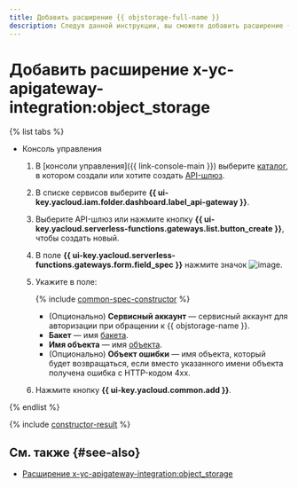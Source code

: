 ```yaml
---
title: Добавить расширение {{ objstorage-full-name }}
description: Следуя данной инструкции, вы сможете добавить расширение {{ objstorage-full-name }} с помощью конструктора спецификации.
---
```


# Добавить расширение x-yc-apigateway-integration:object_storage

{% list tabs %}

- Консоль управления

    1. В [консоли управления]({{ link-console-main }}) выберите [каталог](../../../resource-manager/concepts/resources-hierarchy.md#folder), в котором создали или хотите создать [API-шлюз](../../concepts/index.md).
    1. В списке сервисов выберите **{{ ui-key.yacloud.iam.folder.dashboard.label_api-gateway }}**.
    1. Выберите API-шлюз или нажмите кнопку **{{ ui-key.yacloud.serverless-functions.gateways.list.button_create }}**, чтобы создать новый.
    1. В поле **{{ ui-key.yacloud.serverless-functions.gateways.form.field_spec }}** нажмите значок ![image](../../../_assets/api-gateway/spec-constructor/object-storage.svg).
    1. Укажите в поле:

        {% include [common-spec-constructor](../../../_includes/api-gateway/common-spec-constructor.md) %}

        * (Опционально) **Сервисный аккаунт** — сервисный аккаунт для авторизации при обращении к {{ objstorage-name }}.
        * **Бакет** — имя [бакета](../../../storage/concepts/bucket.md).
        * **Имя объекта** — имя [объекта](../../../storage/concepts/object.md).
        * (Опционально) **Объект ошибки** — имя объекта, который будет возвращаться, если вместо указанного имени объекта получена ошибка с HTTP-кодом 4xx.
    1. Нажмите кнопку **{{ ui-key.yacloud.common.add }}**.

{% endlist %}

{% include [constructor-result](../../../_includes/api-gateway/constructor-result.md) %}

## См. также {#see-also}

* [Расширение x-yc-apigateway-integration:object_storage](../../concepts/extensions/object-storage.md)
